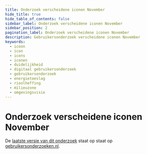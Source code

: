 ```yaml
---
title: Onderzoek verscheidene iconen November
hide_title: true
hide_table_of_contents: false
sidebar_label: Onderzoek verscheidene iconen November
sidebar_position: 2
pagination_label: Onderzoek verscheidene iconen November
description: Gebruikersonderzoek verscheidene iconen November
keywords:
  - icoon
  - icon
  - icons
  - iconen
  - duidelijkheid
  - digitaal gebruikersonderzoek
  - gebruikersonderzoek
  - energietoeslag
  - rioolheffing
  - milieuzone
  - omgevingsvisie
---
```


<!-- @license CC0-1.0 -->

# Onderzoek verscheidene iconen November

De [laatste versie van dit onderzoek](https://gebruikersonderzoeken.nl/docs/onderzoek-bekijken/iconen/utrecht-november-2022) staat op staat op [gebruikersonderzoeken.nl](https://gebruikersonderzoeken.nl/).
